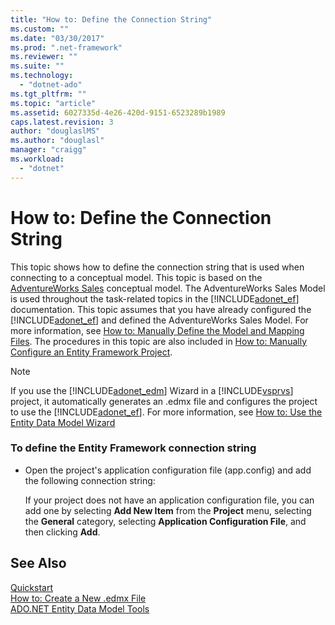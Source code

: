 ```yaml
---
title: "How to: Define the Connection String"
ms.custom: ""
ms.date: "03/30/2017"
ms.prod: ".net-framework"
ms.reviewer: ""
ms.suite: ""
ms.technology: 
  - "dotnet-ado"
ms.tgt_pltfrm: ""
ms.topic: "article"
ms.assetid: 6027335d-4e26-420d-9151-6523289b1989
caps.latest.revision: 3
author: "douglaslMS"
ms.author: "douglasl"
manager: "craigg"
ms.workload: 
  - "dotnet"
---
```

# How to: Define the Connection String
This topic shows how to define the connection string that is used when connecting to a conceptual model. This topic is based on the [AdventureWorks Sales](http://msdn.microsoft.com/en-us/f16cd988-673f-4376-b034-129ca93c7832) conceptual model. The AdventureWorks Sales Model is used throughout the task-related topics in the [!INCLUDE[adonet_ef](../../../../../includes/adonet-ef-md.md)] documentation. This topic assumes that you have already configured the [!INCLUDE[adonet_ef](../../../../../includes/adonet-ef-md.md)] and defined the AdventureWorks Sales Model. For more information, see [How to: Manually Define the Model and Mapping Files](http://msdn.microsoft.com/en-us/d4fd6864-f2a1-48f0-aa32-1e318775a99a). The procedures in this topic are also included in [How to: Manually Configure an Entity Framework Project](http://msdn.microsoft.com/en-us/73f6ae1d-b3b2-4577-aebd-ad5a75954e9e).  
  
> [!NOTE]
>  If you use the [!INCLUDE[adonet_edm](../../../../../includes/adonet-edm-md.md)] Wizard in a [!INCLUDE[vsprvs](../../../../../includes/vsprvs-md.md)] project, it automatically generates an .edmx file and configures the project to use the [!INCLUDE[adonet_ef](../../../../../includes/adonet-ef-md.md)]. For more information, see [How to: Use the Entity Data Model Wizard](http://msdn.microsoft.com/en-us/dadb058a-c5d9-4c5c-8b01-28044112231d)  
  
### To define the Entity Framework connection string  
  
-   Open the project's application configuration file (app.config) and add the following connection string:  
  
  
  
     If your project does not have an application configuration file, you can add one by selecting **Add New Item** from the **Project** menu, selecting the **General** category, selecting **Application Configuration File**, and then clicking **Add**.  
  
## See Also  
 [Quickstart](http://msdn.microsoft.com/en-us/0bc534be-789f-4819-b9f6-76e51d961675)  
 [How to: Create a New .edmx File](http://msdn.microsoft.com/en-us/beb8189e-e51c-4051-839c-9902c224abf2)  
 [ADO.NET Entity Data Model  Tools](http://msdn.microsoft.com/en-us/91076853-0881-421b-837a-f582f36be527)
